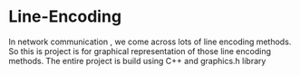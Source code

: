 # Line-Encoding
In network communication , we come across lots of line encoding methods. 
So this is project is for graphical representation of those line encoding methods. 
The entire project is build using C++ and graphics.h library
